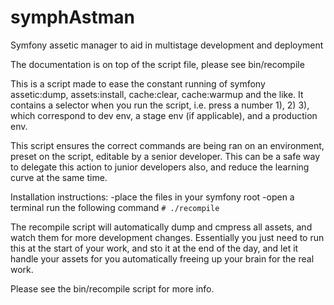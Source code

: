 symphAstman
===========

Symfony assetic manager to aid in multistage development and deployment

The documentation is on top of the script file, please see bin/recompile

This is a script made to ease the constant running of symfony assetic:dump,
assets:install, cache:clear, cache:warmup and the like.  It contains a selector
when you run the script, i.e. press a number 1), 2) 3), which correspond to dev
env, a stage env (if applicable), and a production env. 

This script ensures the correct commands are being ran on an environment,
preset on the script, editable by a senior developer.  This can be a safe way
to delegate this action to junior developers also, and reduce the learning
curve at the same time.

Installation instructions:
-place the files in your symfony root
-open a terminal run the following command
    `# ./recompile`
    
The recompile script will automatically dump and cmpress all assets, and watch them for more development changes.  Essentially you just need to run this at the start of your work, and sto it at the end of the day, and let it handle your assets for you automatically freeing up your brain for the real work. 

    
Please see the bin/recompile script for more info.

